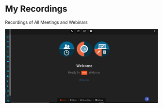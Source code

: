 # My Recordings

Recordings of All Meetings and Webinars

![](../../.gitbook/assets/image%20%28194%29.png)

